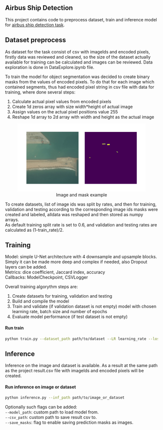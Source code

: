 ## Airbus Ship Detection

This project contains code to preprocess dataset, train and inference 
model for [airbus ship detection task](https://www.kaggle.com/c/airbus-ship-detection/overview).

## Dataset preprocess

As dataset for the task consist of csv with imageIds and encoded pixels, firstly data was reviewed and cleaned, 
so the size of the dataset actually available for training can be calculated and images can be reviewed. 
Data exploration is done in  DataExplore.ipynb file.

To train the model for object segmentation was decided to create binary masks from the values of encoded pixels. 
To do that for each image which contained segments, thus had encoded pixel string in csv file with data for training, 
where done several steps:
1. Calculate actual pixel values from encoded pixels
2. Create 1d zeros array with size width*height of actual image
3. Assign values on the actual pixel positions value 255
4. Reshape 1d array to 2d array with width and height as the actual image

<figure>
  <img src="samples/mask_example.png" alt="">
  <figcaption style="text-align: center">Image and mask example</figcaption>
</figure>

To create datasets, list of image ids was split by rates, and then for training, validation and testing according to 
the corresponding image ids masks were created and labeled, alldata was reshaped and then stored as numpy arrays.    
As default training split rate is set to 0.6, and validation and testing rates are calculated as (1-train_rate)/2.

## Training

Model: simple U-Net architecture with 4 downsample and upsample blocks. Simply it can be made more 
deep and complex if needed, also Dropout layers can be added.    
Metrics: dice coefficient, Jaccard index, accuracy    
Callbacks: ModelCheckpoint, CSVLogger 

Overall training algorythm steps are:
1. Create datasets for training, validation and testing 
2. Build and compile the model
3. Train and validate (if validation dataset is not empty) model with chosen learning rate, batch size and number 
of epochs
4. Evaluate model performance (if test dataset is not empty)

#### Run train
```bash
python train.py --dataset_path path/to/dataset --LR learning_rate --loss loss --epochs num_of_epochs --batch_size batch_size
```

## Inference

Inference on the image and dataset is available. As a result at the same path as the project result.csv file with 
imageIds and encoded pixels will be created.

#### Run inference on image or dataset
```bash
python inference.py --inf_path path/to/image_or_dataset
```
Optionally such flags can be added:    
`--model_path`: custom path to load model from.    
`--csv_path`: custom path to save result csv to.    
`--save_masks`: flag to enable saving prediction masks as images.    
